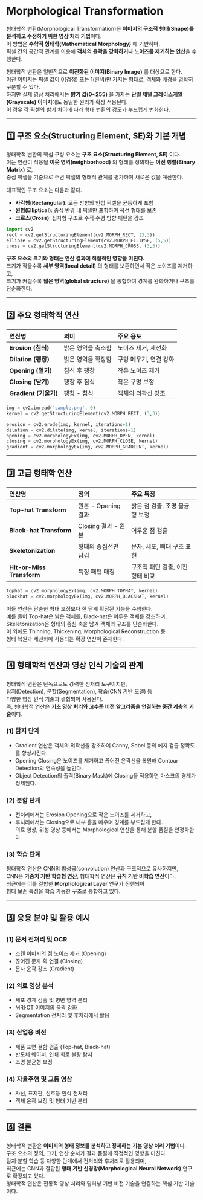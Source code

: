 # Morphological Transformation 

형태학적 변환(Morphological Transformation)은 **이미지의 구조적 형태(Shape)를 분석하고 수정하기 위한 영상 처리 기법**이다.  
이 방법은 **수학적 형태학(Mathematical Morphology)** 에 기반하며,  
픽셀 간의 공간적 관계를 이용해 **객체의 윤곽을 강화하거나 노이즈를 제거하는 연산**을 수행한다.  

형태학적 변환은 일반적으로 **이진화된 이미지(Binary Image)** 를 대상으로 한다.  
이진 이미지는 픽셀 값이 0(검정) 또는 1(흰색)만 가지는 형태로, 객체와 배경을 명확히 구분할 수 있다.  
하지만 실제 영상 처리에서는 **밝기 값(0~255)** 을 가지는 **단일 채널 그레이스케일(Grayscale) 이미지**에도 동일한 원리가 확장 적용된다.  
이 경우 각 픽셀의 밝기 차이에 따라 형태 변환의 강도가 부드럽게 변화한다.

---

## 1️⃣ 구조 요소(Structuring Element, SE)와 기본 개념

형태학적 변환의 핵심 구성 요소는 **구조 요소(Structuring Element, SE)** 이다.  
이는 연산이 적용될 **이웃 영역(neighborhood)** 의 형태를 정의하는 **이진 행렬(Binary Matrix)** 로,  
중심 픽셀을 기준으로 주변 픽셀의 형태적 관계를 평가하여 새로운 값을 계산한다.

대표적인 구조 요소는 다음과 같다.  
- **사각형(Rectangular)**: 모든 방향의 인접 픽셀을 균등하게 포함  
- **원형(Elliptical)**: 중심 반경 내 픽셀만 포함하여 곡선 형태를 보존  
- **크로스(Cross)**: 십자형 구조로 수직·수평 방향 패턴을 강조  

```python
import cv2
rect = cv2.getStructuringElement(cv2.MORPH_RECT, (3,3))
ellipse = cv2.getStructuringElement(cv2.MORPH_ELLIPSE, (5,5))
cross = cv2.getStructuringElement(cv2.MORPH_CROSS, (3,3))
```

**구조 요소의 크기와 형태는 연산 결과에 직접적인 영향을 미친다.**  
크기가 작을수록 **세부 영역(local detail)** 의 형태를 보존하면서 작은 노이즈를 제거하고,  
크기가 커질수록 **넓은 영역(global structure)** 을 통합하여 경계를 완화하거나 구조를 단순화한다.

---

## 2️⃣ 주요 형태학적 연산

| 연산명 | 의미 | 주요 용도 |
|:--|:--|:--|
| **Erosion (침식)** | 밝은 영역을 축소함 | 노이즈 제거, 세선화 |
| **Dilation (팽창)** | 밝은 영역을 확장함 | 구멍 메우기, 연결 강화 |
| **Opening (열기)** | 침식 후 팽창 | 작은 노이즈 제거 |
| **Closing (닫기)** | 팽창 후 침식 | 작은 구멍 보정 |
| **Gradient (기울기)** | 팽창 - 침식 | 객체의 외곽선 강조 |

```python
img = cv2.imread('sample.png', 0)
kernel = cv2.getStructuringElement(cv2.MORPH_RECT, (3,3))

erosion = cv2.erode(img, kernel, iterations=1)
dilation = cv2.dilate(img, kernel, iterations=1)
opening = cv2.morphologyEx(img, cv2.MORPH_OPEN, kernel)
closing = cv2.morphologyEx(img, cv2.MORPH_CLOSE, kernel)
gradient = cv2.morphologyEx(img, cv2.MORPH_GRADIENT, kernel)
```

---

## 3️⃣ 고급 형태학 연산

| 연산명 | 정의 | 주요 특징 |
|:--|:--|:--|
| **Top-hat Transform** | 원본 - Opening 결과 | 밝은 점 검출, 조명 불균형 보정 |
| **Black-hat Transform** | Closing 결과 - 원본 | 어두운 점 검출 |
| **Skeletonization** | 형태의 중심선만 남김 | 문자, 세포, 뼈대 구조 표현 |
| **Hit-or-Miss Transform** | 특정 패턴 매칭 | 구조적 패턴 검출, 이진 형태 비교 |

```python
tophat = cv2.morphologyEx(img, cv2.MORPH_TOPHAT, kernel)
blackhat = cv2.morphologyEx(img, cv2.MORPH_BLACKHAT, kernel)
```

이들 연산은 단순한 형태 보정보다 한 단계 확장된 기능을 수행한다.  
예를 들어 Top-hat은 밝은 객체를, Black-hat은 어두운 객체를 강조하며,  
Skeletonization은 형태의 중심 축을 남겨 객체의 구조를 단순화한다.  
이 외에도 Thinning, Thickening, Morphological Reconstruction 등  
형태 복원과 세선화에 사용되는 확장 연산이 존재한다.

---

## 4️⃣ 형태학적 연산과 영상 인식 기술의 관계

형태학적 변환은 단독으로도 강력한 전처리 도구이지만,  
탐지(Detection), 분할(Segmentation), 학습(CNN 기반 모델) 등  
다양한 영상 인식 기술과 결합되어 사용된다.  
즉, 형태학적 연산은 **기초 영상 처리와 고수준 비전 알고리즘을 연결하는 중간 계층의 기술**이다.

### (1) 탐지 단계  
- Gradient 연산은 객체의 외곽선을 강조하여 Canny, Sobel 등의 에지 검출 정확도를 향상시킨다.  
- Opening·Closing은 노이즈를 제거하고 끊어진 윤곽선을 복원해 Contour Detection의 연속성을 높인다.  
- Object Detection의 출력(Binary Mask)에 Closing을 적용하면 마스크의 경계가 정제된다.

### (2) 분할 단계  
- 전처리에서는 Erosion·Opening으로 작은 노이즈를 제거하고,  
- 후처리에서는 Closing으로 내부 홀을 메우며 경계를 부드럽게 한다.  
의료 영상, 위성 영상 등에서는 Morphological 연산을 통해 분할 품질을 안정화한다.

### (3) 학습 단계  
형태학적 연산은 CNN의 합성곱(convolution) 연산과 구조적으로 유사하지만,  
CNN은 **가중치 기반 학습형 연산**, 형태학적 연산은 **규칙 기반 비학습 연산**이다.  
최근에는 이를 결합한 **Morphological Layer** 연구가 진행되어  
형태 보존 특성을 학습 가능한 구조로 통합하고 있다.

---

## 5️⃣ 응용 분야 및 활용 예시

### (1) 문서 전처리 및 OCR
- 스캔 이미지의 점 노이즈 제거 (Opening)  
- 끊어진 문자 획 연결 (Closing)  
- 문자 윤곽 강조 (Gradient)

### (2) 의료 영상 분석
- 세포 경계 검출 및 병변 영역 분리  
- MRI·CT 이미지의 윤곽 강화  
- Segmentation 전처리 및 후처리에서 활용

### (3) 산업용 비전
- 제품 표면 결함 검출 (Top-hat, Black-hat)  
- 반도체 웨이퍼, 인쇄 회로 불량 탐지  
- 조명 불균형 보정

### (4) 자율주행 및 교통 영상
- 차선, 표지판, 신호등 인식 전처리  
- 객체 윤곽 보정 및 형태 기반 분리

---

## 6️⃣ 결론

형태학적 변환은 **이미지의 형태 정보를 분석하고 정제하는 기본 영상 처리 기법**이다.  
구조 요소의 정의, 크기, 연산 순서가 결과 품질에 직접적인 영향을 미친다.  
탐지·분할·학습 등 다양한 단계에서 전처리와 후처리로 활용되며,  
최근에는 CNN과 결합된 **형태 기반 신경망(Morphological Neural Network)** 연구로 확장되고 있다.  
형태학적 연산은 전통적 영상 처리와 딥러닝 기반 비전 기술을 연결하는 핵심 기반 기술이다.
